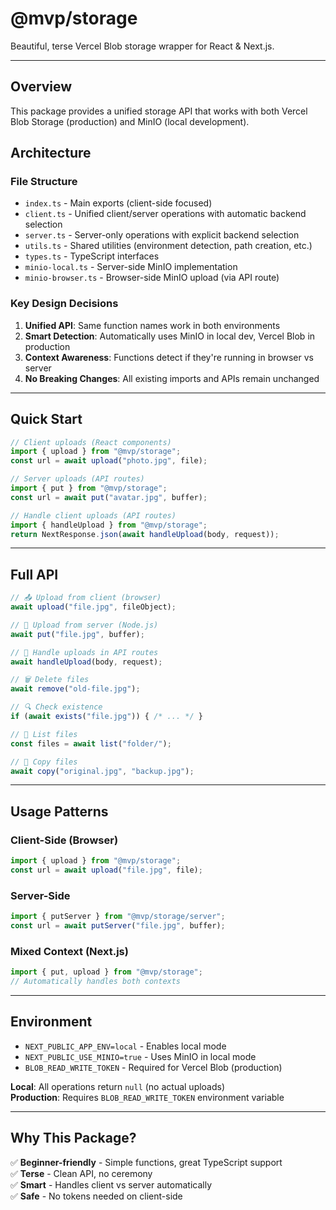 # @mvp/storage

Beautiful, terse Vercel Blob storage wrapper for React & Next.js.

---

## Overview
This package provides a unified storage API that works with both Vercel Blob Storage (production) and MinIO (local development).

## Architecture

### File Structure
- `index.ts` - Main exports (client-side focused)
- `client.ts` - Unified client/server operations with automatic backend selection
- `server.ts` - Server-only operations with explicit backend selection
- `utils.ts` - Shared utilities (environment detection, path creation, etc.)
- `types.ts` - TypeScript interfaces
- `minio-local.ts` - Server-side MinIO implementation
- `minio-browser.ts` - Browser-side MinIO upload (via API route)

### Key Design Decisions
1. **Unified API**: Same function names work in both environments
2. **Smart Detection**: Automatically uses MinIO in local dev, Vercel Blob in production
3. **Context Awareness**: Functions detect if they're running in browser vs server
4. **No Breaking Changes**: All existing imports and APIs remain unchanged

---

## Quick Start

```ts
// Client uploads (React components)
import { upload } from "@mvp/storage";
const url = await upload("photo.jpg", file);

// Server uploads (API routes)
import { put } from "@mvp/storage";
const url = await put("avatar.jpg", buffer);

// Handle client uploads (API routes)
import { handleUpload } from "@mvp/storage";
return NextResponse.json(await handleUpload(body, request));
```

---

## Full API

```ts
// 📤 Upload from client (browser)
await upload("file.jpg", fileObject);

// 🚀 Upload from server (Node.js)
await put("file.jpg", buffer);

// 🔧 Handle uploads in API routes
await handleUpload(body, request);

// 🗑️ Delete files
await remove("old-file.jpg");

// 🔍 Check existence
if (await exists("file.jpg")) { /* ... */ }

// 📁 List files
const files = await list("folder/");

// 📄 Copy files
await copy("original.jpg", "backup.jpg");
```

---

## Usage Patterns

### Client-Side (Browser)
```ts
import { upload } from "@mvp/storage";
const url = await upload("file.jpg", file);
```

### Server-Side
```ts
import { putServer } from "@mvp/storage/server";
const url = await putServer("file.jpg", buffer);
```

### Mixed Context (Next.js)
```ts
import { put, upload } from "@mvp/storage";
// Automatically handles both contexts
```

---

## Environment

- `NEXT_PUBLIC_APP_ENV=local` - Enables local mode
- `NEXT_PUBLIC_USE_MINIO=true` - Uses MinIO in local mode
- `BLOB_READ_WRITE_TOKEN` - Required for Vercel Blob (production)

**Local**: All operations return `null` (no actual uploads)  
**Production**: Requires `BLOB_READ_WRITE_TOKEN` environment variable

---

## Why This Package?

✅ **Beginner-friendly** - Simple functions, great TypeScript support  
✅ **Terse** - Clean API, no ceremony  
✅ **Smart** - Handles client vs server automatically  
✅ **Safe** - No tokens needed on client-side
